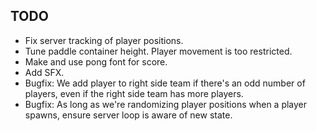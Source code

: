 ## TODO
* Fix server tracking of player positions.
* Tune paddle container height. Player movement is too restricted.
* Make and use pong font for score.
* Add SFX.
* Bugfix: We add player to right side team if there's an odd number of players, even if the right side team has more players.
* Bugfix: As long as we're randomizing player positions when a player spawns, ensure server loop is aware of new state.
